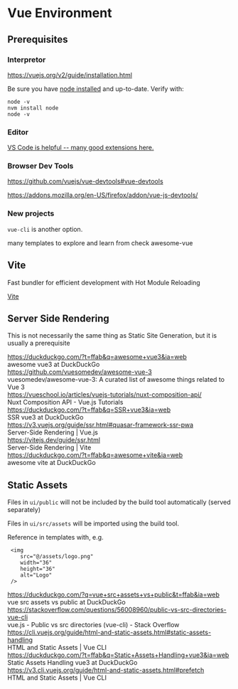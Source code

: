 # Vue Environment

## Prerequisites 

### Interpretor 

https://vuejs.org/v2/guide/installation.html

Be sure you have [node installed](../javascript/node.md) and up-to-date. Verify with:

```
node -v
nvm install node
node -v
```

### Editor

[VS Code is helpful -- many good extensions here. ](/system/editors/vs-code/vs-code.md)

### Browser Dev Tools

https://github.com/vuejs/vue-devtools#vue-devtools

https://addons.mozilla.org/en-US/firefox/addon/vue-js-devtools/


### New projects 

`vue-cli` is another option.

many templates to explore and learn from
check awesome-vue


## Vite

Fast bundler for efficient development with Hot Module Reloading

[Vite](vite.md)


## Server Side Rendering

This is not necessarily the same thing as Static Site Generation, but it is usually a prerequisite

https://duckduckgo.com/?t=ffab&q=awesome+vue3&ia=web  
 awesome vue3 at DuckDuckGo  
https://github.com/vuesomedev/awesome-vue-3  
 vuesomedev/awesome-vue-3: A curated list of awesome things related to Vue 3  
https://vueschool.io/articles/vuejs-tutorials/nuxt-composition-api/  
 Nuxt Composition API - Vue.js Tutorials  
https://duckduckgo.com/?t=ffab&q=SSR+vue3&ia=web  
 SSR vue3 at DuckDuckGo  
https://v3.vuejs.org/guide/ssr.html#quasar-framework-ssr-pwa  
 Server-Side Rendering | Vue.js  
https://vitejs.dev/guide/ssr.html  
 Server-Side Rendering | Vite  
https://duckduckgo.com/?t=ffab&q=awesome+vite&ia=web  
awesome vite at DuckDuckGo  


## Static Assets

Files in `ui/public` will not be included by the build tool automatically (served separately)

Files in `ui/src/assets` will be imported using the build tool. 

Reference in templates with, e.g.

```
 <img
    src="@/assets/logo.png"
    width="36"
    height="36"
    alt="Logo"
 />
```

https://duckduckgo.com/?q=vue+src+assets+vs+public&t=ffab&ia=web  
vue src assets vs public at DuckDuckGo  
https://stackoverflow.com/questions/56008960/public-vs-src-directories-vue-cli  
vue.js - Public vs src directories (vue-cli) - Stack Overflow  
https://cli.vuejs.org/guide/html-and-static-assets.html#static-assets-handling  
HTML and Static Assets | Vue CLI  
https://duckduckgo.com/?t=ffab&q=Static+Assets+Handling+vue3&ia=web  
Static Assets Handling vue3 at DuckDuckGo  
https://v3.cli.vuejs.org/guide/html-and-static-assets.html#prefetch  
HTML and Static Assets | Vue CLI  
